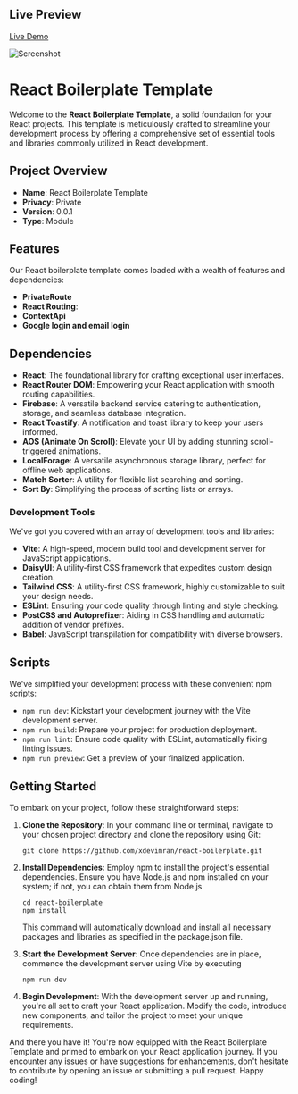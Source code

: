 ## Live Preview

[Live Demo](https://reactstaruptemp.netlify.app/)

![Screenshot](https://i.ibb.co/SNLsVX4/Screenshot-6.png)

# React Boilerplate Template

Welcome to the **React Boilerplate Template**, a solid foundation for your React projects. This template is meticulously crafted to streamline your development process by offering a comprehensive set of essential tools and libraries commonly utilized in React development.

## Project Overview

- **Name**: React Boilerplate Template
- **Privacy**: Private
- **Version**: 0.0.1
- **Type**: Module

## Features

Our React boilerplate template comes loaded with a wealth of features and dependencies:

- **PrivateRoute**
- **React Routing**:
- **ContextApi**
- **Google login and email login**

## Dependencies

- **React**: The foundational library for crafting exceptional user interfaces.
- **React Router DOM**: Empowering your React application with smooth routing capabilities.
- **Firebase**: A versatile backend service catering to authentication, storage, and seamless database integration.
- **React Toastify**: A notification and toast library to keep your users informed.
- **AOS (Animate On Scroll)**: Elevate your UI by adding stunning scroll-triggered animations.
- **LocalForage**: A versatile asynchronous storage library, perfect for offline web applications.
- **Match Sorter**: A utility for flexible list searching and sorting.
- **Sort By**: Simplifying the process of sorting lists or arrays.

### Development Tools

We've got you covered with an array of development tools and libraries:

- **Vite**: A high-speed, modern build tool and development server for JavaScript applications.
- **DaisyUI**: A utility-first CSS framework that expedites custom design creation.
- **Tailwind CSS**: A utility-first CSS framework, highly customizable to suit your design needs.
- **ESLint**: Ensuring your code quality through linting and style checking.
- **PostCSS and Autoprefixer**: Aiding in CSS handling and automatic addition of vendor prefixes.
- **Babel**: JavaScript transpilation for compatibility with diverse browsers.

## Scripts

We've simplified your development process with these convenient npm scripts:

- `npm run dev`: Kickstart your development journey with the Vite development server.
- `npm run build`: Prepare your project for production deployment.
- `npm run lint`: Ensure code quality with ESLint, automatically fixing linting issues.
- `npm run preview`: Get a preview of your finalized application.

## Getting Started

To embark on your project, follow these straightforward steps:

1. **Clone the Repository**: In your command line or terminal, navigate to your chosen project directory and clone the repository using Git:

   ```shell
   git clone https://github.com/xdevimran/react-boilerplate.git

   ```

2. **Install Dependencies**: Employ npm to install the project's essential dependencies. Ensure you have Node.js and npm installed on your system; if not, you can obtain them from Node.js

   ```shell
   cd react-boilerplate
   npm install
   ```

   This command will automatically download and install all necessary packages and libraries as specified in the package.json file.

3. **Start the Development Server**: Once dependencies are in place, commence the development server using Vite by executing

   ```shell
   npm run dev
   ```

4. **Begin Development**: With the development server up and running, you're all set to craft your React application. Modify the code, introduce new components, and tailor the project to meet your unique requirements.

And there you have it! You're now equipped with the React Boilerplate Template and primed to embark on your React application journey. If you encounter any issues or have suggestions for enhancements, don't hesitate to contribute by opening an issue or submitting a pull request. Happy coding!

